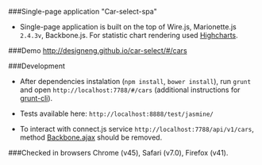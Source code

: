 ###Single-page application "Car-select-spa"

+ Single-page application is built on the top of Wire.js, Marionette.js `2.4.3v`, Backbone.js. For statistic chart rendering used [Highcharts](http://www.highcharts.com/).

###Demo
http://designeng.github.io/car-select/#/cars

###Development
+ After dependencies instalation (`npm install`, `bower install`), run `grunt` and open `http://localhost:7788/#/cars` (additional instructions for [grunt-cli](http://gruntjs.com/getting-started)).

+ Tests available here: `http://localhost:8888/test/jasmine/`

+ To interact with connect.js service `http://localhost:7788/api/v1/cars`, method [Backbone.ajax](https://github.com/designeng/car-select-spa/blob/master/client/coffee/bootstrap/hooks.coffee#L11-L15) should be removed.

###Checked in browsers
Chrome (v45), Safari (v7.0), Firefox (v41).